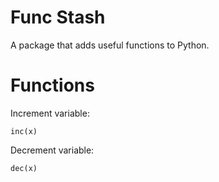 # Func Stash
 A package that adds useful functions to Python.

# Functions

Increment variable:
```
inc(x)
```
Decrement variable:
```
dec(x)
```
